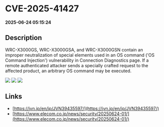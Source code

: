 # CVE-2025-41427

**2025-06-24 05:15:24**

## Description
WRC-X3000GS, WRC-X3000GSA, and WRC-X3000GSN contain an improper neutralization of special elements used in an OS command ('OS Command Injection') vulnerability in Connection Diagnostics page. If a remote authenticated attacker sends a specially crafted request to the affected product, an arbitrary OS command may be executed.

![](https://img.shields.io/static/v1?label=Score&message=8.7&color=red)
![](https://img.shields.io/static/v1?label=Severity&message=HIGH&color=red)
![](https://img.shields.io/static/v1?label=CWE&message=RCE&color=green)

## Links
- [https://jvn.jp/en/jp/JVN39435597/](https://jvn.jp/en/jp/JVN39435597/)
- [https://www.elecom.co.jp/news/security/20250624-01/](https://www.elecom.co.jp/news/security/20250624-01/)
